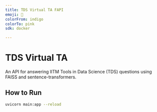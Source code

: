 ```yaml
---
title: TDS Virtual TA FAPI
emoji: 🤖
colorFrom: indigo
colorTo: pink
sdk: docker

---
```

# TDS Virtual TA

An API for answering IITM Tools in Data Science (TDS) questions using FAISS and sentence-transformers.

## How to Run

```bash
uvicorn main:app --reload
